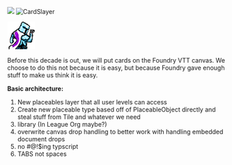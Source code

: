 ![](https://img.shields.io/badge/Foundry-v9-informational)
![CardSlayer](https://img.shields.io/endpoint?url=https%3A%2F%2Fraw.githubusercontent.com%2FLeague-of-Foundry-Developers%2Fleague-repo-status%2Fshields-endpoint%2Fcardslayer.json)

![](assets/cardslayer.png)

Before this decade is out, we will put cards on the Foundry VTT canvas. We choose to do this not because it is easy, but because Foundry gave enough stuff to make us think it is easy.

**Basic architecture:**

1) New placeables layer that all user levels can access
2) Create new placeable type based off of PlaceableObject directly and steal stuff from Tile and whatever we need
3) library (In League Org maybe?)
4) overwrite canvas drop handling to better work with handling embedded document drops
5) no #@!$ing typscript
6) TABS not spaces


<!--- Downloads @ Latest Badge -->
<!--- replace <user>/<repo> with your username/repository -->
<!--- ![Latest Release Download Count](https://img.shields.io/github/downloads/<user>/<repo>/latest/module.zip) -->

<!--- Forge Bazaar Install % Badge -->
<!--- replace <your-module-name> with the `name` in your manifest -->
<!--- ![Forge Installs](https://img.shields.io/badge/dynamic/json?label=Forge%20Installs&query=package.installs&suffix=%25&url=https%3A%2F%2Fforge-vtt.com%2Fapi%2Fbazaar%2Fpackage%2F<your-module-name>&colorB=4aa94a) -->